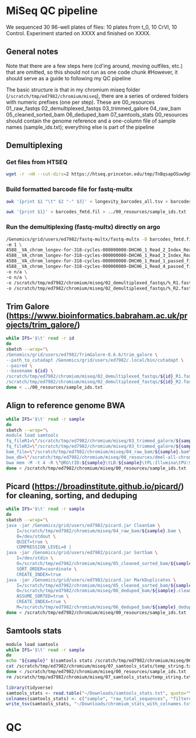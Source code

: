 
# MiSeq QC pipeline

We sequenced 30 96-well plates of flies: 10 plates from t_0, 10 CrVI, 10 Control. Experiment started on XXXX and finished on XXXX.

## General notes
Note that there are a few steps here (cd'ing around, moving outfiles, etc.) that are omitted, so this should not run as one code chunk
#However, it should serve as a guide to following my QC pipeline

The basic structure is that in my chromium miseq folder (`/scratch/tmp/ed7982/chromium/miseq`), there are a series of ordered folders with numeric prefixes (one per step).
These are 00_resources  01_raw_fastqs  02_demultiplexed_fastqs  03_trimmed_galore  04_raw_bam  05_cleaned_sorted_bam  06_deduped_bam  07_samtools_stats
00_resources should contain the genome reference and a one-column file of sample names (sample_ids.txt); everything else is part of the pipeline

## Demultiplexing

### Get files from HTSEQ

```bash
wget -r -nH --cut-dirs=2 https://htseq.princeton.edu/tmp/TnBqsapOSuw9gLjCH/
```


### Build formatted barcode file for fastq-multx

```bash
awk '{print $1 "\t" $2 "-" $3}' < longevity_barcodes_all.tsv > barcodes_fmtd.fil
```
```bash
awk '{print $1}' < barcodes_fmtd.fil > ../00_resources/sample_ids.txt
```

### Run the demultiplexing (fastq-multx) directly on argo
```bash
/Genomics/grid/users/ed7982/fastq-multx/fastq-multx -B barcodes_fmtd.fil \
-m 1 \
4588__VA_chrom_longev-for-318-cycles-000000000-DHCH6_1_Read_2_Index_Read_passed_filter.fastq.gz \
4588__VA_chrom_longev-for-318-cycles-000000000-DHCH6_1_Read_3_Index_Read_passed_filter.fastq.gz \
4588__VA_chrom_longev-for-318-cycles-000000000-DHCH6_1_Read_1_passed_filter.fastq.gz \
4588__VA_chrom_longev-for-318-cycles-000000000-DHCH6_1_Read_4_passed_filter.fastq.gz \
-o n/a \
-o n/a \
-o /scratch/tmp/ed7982/chromium/miseq/02_demultiplexed_fastqs/%_R1.fastq \
-o /scratch/tmp/ed7982/chromium/miseq/02_demultiplexed_fastqs/%_R2.fastq
```

## Trim Galore (https://www.bioinformatics.babraham.ac.uk/projects/trim_galore/)
```bash
while IFS='$\t' read -r id
do
sbatch --wrap="\
/Genomics/grid/users/ed7982/TrimGalore-0.6.6/trim_galore \
--path_to_cutadapt /Genomics/grid/users/ed7982/.local/bin/cutadapt \
--paired \
--basename ${id} \
/scratch/tmp/ed7982/chromium/miseq/02_demultiplexed_fastqs/${id}_R1.fastq \
/scratch/tmp/ed7982/chromium/miseq/02_demultiplexed_fastqs/${id}_R2.fastq"
done < ../00_resources/sample_ids.txt
```


## Align to reference genome BWA

```bash
while IFS='$\t' read -r sample
do
sbatch --wrap="\
module load samtools
fq_fileR1=\"/scratch/tmp/ed7982/chromium/miseq/03_trimmed_galore/${sample}_val_1.fq\"
fq_fileR2=\"/scratch/tmp/ed7982/chromium/miseq/03_trimmed_galore/${sample}_val_2.fq\"
bam_file=\"/scratch/tmp/ed7982/chromium/miseq/04_raw_bam/${sample}.bam\"
bwa_db=\"/scratch/tmp/ed7982/chromium/miseq/00_resources/dmel-all-chromosome-r6.47.fasta\"
bwa mem -M -t 4 -R \"@RG\tID:${sample}\tLB:${sample}\tPL:Illumina\tPU:${sample}\tSM:${sample}\" \$bwa_db \$fq_fileR1 \$fq_fileR2 | samtools view -b > \$bam_file"
done < /scratch/tmp/ed7982/chromium/miseq/00_resources/sample_ids.txt
```

## Picard (https://broadinstitute.github.io/picard/) for cleaning, sorting, and deduping

```bash
while IFS='$\t' read -r sample
do
sbatch --wrap="\
java -jar /Genomics/grid/users/ed7982/picard.jar CleanSam \
    I=/scratch/tmp/ed7982/chromium/miseq/04_raw_bam/${sample}.bam \
    O=/dev/stdout \
    QUIET=true \
    COMPRESSION_LEVEL=0 |
java -jar /Genomics/grid/users/ed7982/picard.jar SortSam \
    I=/dev/stdin \
    O=/scratch/tmp/ed7982/chromium/miseq/05_cleaned_sorted_bam/${sample}.clean.sort.bam \
    SORT_ORDER=coordinate \
    CREATE_INDEX=true
java -jar /Genomics/grid/users/ed7982/picard.jar MarkDuplicates \
    I=/scratch/tmp/ed7982/chromium/miseq/05_cleaned_sorted_bam/${sample}.clean.sort.bam \
    O=/scratch/tmp/ed7982/chromium/miseq/06_deduped_bam/${sample}.clean.sort.dedup.bam \
    ASSUME_SORTED=true \
    CREATE_INDEX=true \
    M=/scratch/tmp/ed7982/chromium/miseq/06_deduped_bam/${sample}_dedup_metrics.txt"
done < /scratch/tmp/ed7982/chromium/miseq/00_resources/sample_ids.txt
```

## Samtools stats

```bash
module load samtools
while IFS='$\t' read -r sample
do
echo "${sample}" $(samtools stats /scratch/tmp/ed7982/chromium/miseq/06_deduped_bam/${sample}.clean.sort.dedup.bam | grep ^SN | cut -f 2- | sed 's/^.*://' | sed 's/#.*$//') > /scratch/tmp/ed7982/chromium/miseq/07_samtools_stats/temp_string.txt
cat /scratch/tmp/ed7982/chromium/miseq/07_samtools_stats/temp_string.txt >> /scratch/tmp/ed7982/chromium/miseq/07_samtools_stats/samtools_stats.txt
done < /scratch/tmp/ed7982/chromium/miseq/00_resources/sample_ids.txt
rm /scratch/tmp/ed7982/chromium/miseq/07_samtools_stats/temp_string.txt
```

```r
library(tidyverse)
samtools_stats <- read.table("~/Downloads/samtools_stats.txt", quote="\"", comment.char="")
colnames(samtools_stats) <- c("sample", "raw_total_sequences", "filtered_sequences", "sequences", "is_sorted", "1st_fragments","last_fragments","reads_mapped","reads_mapped_and_paired","reads_unmapped","reads_properly_paired","reads_paired","reads_duplicated","reads_MQ0","reads_QC_failed","non_primary_alignments","total_length","total_first_fragment_length","total_last_fragment_length","bases_mapped","bases_mapped_cigar","bases_trimmed","bases_duplicated","mismatches","error_rate","average_length","average_first_fragment_length","average_last_fragment_length","maximum_length","maximum_first_fragment_length","maximum_last_fragment_length","average_quality","insert_size_average","insert_size_standard_deviation","inward_oriented_pairs","outward_oriented_pairs","pairs_with_other_orientation","pairs_on_different_chromosomes","percentage_of_properly_paired_reads")
write_tsv(samtools_stats, "~/Downloads/chromium_stats_with_colnames.txt")
```

# QC











